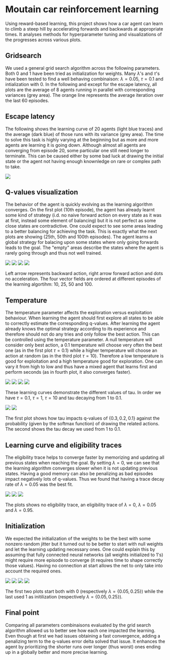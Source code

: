 # Moutain car reinforcement learning

Using reward-based learning, this project shows how a car agent can learn to climb a steep hill by accelerating forwards and backwards at appropriate times. It analyses methods for hyperparameter tuning and visualizations of the progresses across various plots.

## Gridsearch

We used a general grid search algorithm across the following parameters. Both $0$ and $1$ have been tried as initialization for weights. Many $\lambda$'s and $\tau$'s have been tested to find a well behaving combinaison: $\lambda=0.05$, $\tau=0.1$ and intialization with $0$. In the following and except for the escape latency, all plots are the average of 8 agents running in parallel with corresponding variances (grey area). The orange line represents the average iteration over the last 60 episodes.

## Escape latency

The following shows the learning curve of 20 agents (light blue traces) and the average (dark blue) of those runs with its variance (grey area). The time to solve this task is highly varying at the beginning but as more and more agents are learning it is going down. Although almost all agents are converging from episode 20, some particular one still need longer to terminate. This can be caused either by some bad luck at drawing the initial state or the agent not having enough knownledge on rare or complex path to take.

![](./figures/20agents.jpg)

## Q-values visualization

The behavior of the agent is quickly evolving as the learning algorithm converges. On the first plot (10th episode), the agent has already learnt some kind of strategy (i.d. no naive forward action on every state as it was at first, instead some element of balancing) but it is not perfect as some close states are contradictive. One could expect to see some areas leading to a better balancing for achieving the task. This is exactly what the next plots are showing (25th, 50th and 100th episodes). The agent learns a global strategy for balacing upon some states where only going forwards leads to the goal. The "empty" areas describe the states where the agent is rarely going through and thus not well trained.

![](./figures/epi10.png)
![](./figures/epi25.png)
![](./figures/epi50.png)
![](./figures/epi100.png)

Left arrow represents backward action, right arrow forward action and dots no acceleration. The four vector fields are ordered at different episodes of the learning algortihm: 10, 25, 50 and 100.

## Temperature

The temperature parameter affects the exploration versus exploitation behaviour. When learning the agent should first explore all states to be able to correctly estimate the corresponding q-values. After learning the agent already knows the optimal strategy according to its experience and therefore should not do any tries and only follow the best action. This can be controlled using the temperature parameter. A null temperature will consider only best action, a $0.1$ temperature will choose very often the best one (as in the first plot $\tau=0.1$) while a higher temperature will choose an action at random (as in the third plot $\tau=10$). Therefore a low temperature is good for exploitation and a high temperature good for exploration. One can vary it from high to low and thus have a mixed agent that learns first and perform seconds (as in fourth plot, it also converges faster).

![](./figures/f0-l0.25-t0.1.jpg)
![](./figures/f0-l0.25-t1.jpg)
![](./figures/f0-l0.25-t10.jpg)
![](./figures/f0-l0.25-tm.jpg)

These learning curves demonstrate the different values of tau. In order we have $\tau=0.1$, $\tau=1$, $\tau=10$ and tau decaying from $1$ to $0.1$.

![](./figures/softmax.jpg)
![](./figures/taum.jpg)

The first plot shows how tau impacts q-values of $\{0.3, 0.2, 0.1\}$ against the probability (given by the softmax function) of drawing the related actions. The second shows the tau decay we used from $1$ to $0.1$.

## Learning curve and eligibility traces

The eligibility trace helps to converge faster by memorizing and updating all previous states when reaching the goal. By setting $\lambda=0$, we can see that the learning algorithm converges slower when it is not updating previous states. Having a good memory can also be penalizing as bad episodes impact negatively lots of q-values. Thus we found that having a trace decay rate of $\lambda=0.05$ was the best fit.

![](./figures/f0-l0-t0.1.jpg)
![](./figures/f0-l0.05-t0.1.jpg)
![](./figures/f0-l0.95-t0.1.jpg)

The plots shows no eligibility trace, an eligibility trace of $\lambda=0$, $\lambda=0.05$ and $\lambda=0.95$.

## Initialization

We expected the initialization of the weights to be the best with some nonzero random jitter but it turned out to be better to start with null weights and let the learning updating necessary ones. One could explain this by assuming that fully connected neural networks (all weights initialized to $1$'s) might require more episode to converge (it requires time to shape correctly those values). Having no connection at start allows the net to only take into account the required ones.

![](./figures/f0-l0.05-t0.1.jpg)
![](./figures/f0-l0.25-t0.1.jpg)
![](./figures/f1-l0.05-t0.1.jpg)
![](./figures/f1-l0.25-t0.1.jpg)

The first two plots start both with $0$ (respectively $\lambda=\{0.05,0.25\}$) while the last used $1$ as initilization (respectively $\lambda=\{0.05,0.25\}$).

## Final point

Comparing all parameters combinaisons evaluated by the grid search algorithm allowed us to better see how each one impacted the learning. Even though at first we had issues obtaining a fast convergence, adding a penalizing term to the q-values error delta solved that issue. It enhances the agent by prioritizing the shorter runs over longer (thus worst) ones ending up in a globally better and more precise learning.

